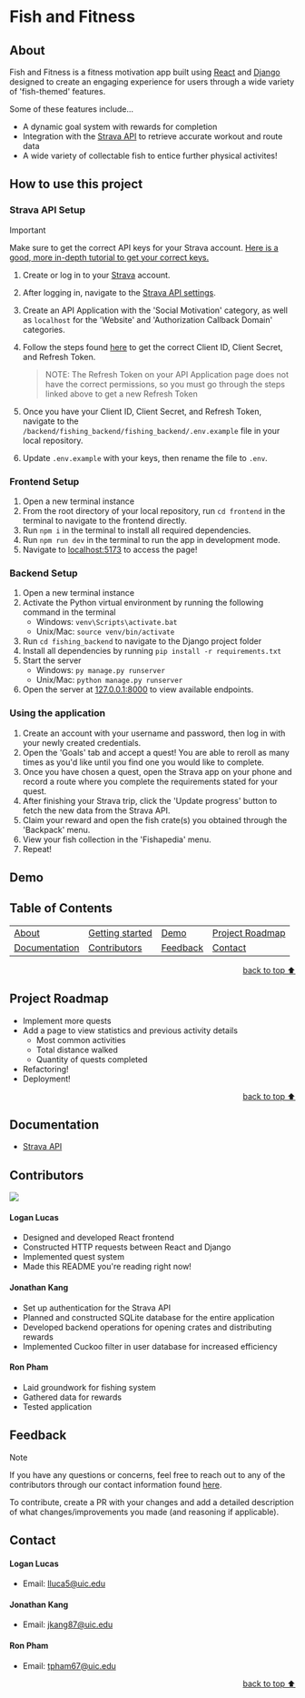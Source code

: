 # Fish and Fitness

## About

Fish and Fitness is a fitness motivation app built using [React](https://react.dev/) and [Django](https://www.djangoproject.com/) designed to create an engaging experience for users through a wide variety of 'fish-themed' features.

Some of these features include...

-   A dynamic goal system with rewards for completion
-   Integration with the [Strava API](https://developers.strava.com/docs/reference/) to retrieve accurate workout and route data
-   A wide variety of collectable fish to entice further physical activites!

## How to use this project

### Strava API Setup

> [!IMPORTANT]
> Make sure to get the correct API keys for your Strava account.
> [Here is a good, more in-depth tutorial to get your correct keys.](https://towardsdatascience.com/using-the-strava-api-and-pandas-to-explore-your-activity-data-d94901d9bfde/)

1. Create or log in to your [Strava](https://strava.com/register) account.
2. After logging in, navigate to the [Strava API settings](https://www.strava.com/settings/api).
3. Create an API Application with the 'Social Motivation' category, as well as `localhost` for the 'Website' and 'Authorization Callback Domain' categories.
4. Follow the steps found [here](https://towardsdatascience.com/using-the-strava-api-and-pandas-to-explore-your-activity-data-d94901d9bfde/) to get the correct Client ID, Client Secret, and Refresh Token.

    > NOTE: The Refresh Token on your API Application page does not have the correct permissions, so you must go through the steps linked above to get a new Refresh Token

5. Once you have your Client ID, Client Secret, and Refresh Token, navigate to the `/backend/fishing_backend/fishing_backend/.env.example` file in your local repository.
6. Update `.env.example` with your keys, then rename the file to `.env`.

### Frontend Setup

1. Open a new terminal instance
2. From the root directory of your local repository, run `cd frontend` in the terminal to navigate to the frontend directly.
3. Run `npm i` in the terminal to install all required dependencies.
4. Run `npm run dev` in the terminal to run the app in development mode.
5. Navigate to [localhost:5173](http://localhost:5173) to access the page!

### Backend Setup

1. Open a new terminal instance
2. Activate the Python virtual environment by running the following command in the terminal
    - Windows: `venv\Scripts\activate.bat`
    - Unix/Mac: `source venv/bin/activate`
3. Run `cd fishing_backend` to navigate to the Django project folder
4. Install all dependencies by running `pip install -r requirements.txt`
5. Start the server
    - Windows: `py manage.py runserver`
    - Unix/Mac: `python manage.py runserver`
6. Open the server at [127.0.0.1:8000](http://127.0.0.1:8000) to view available endpoints.

### Using the application

1. Create an account with your username and password, then log in with your newly created credentials.
2. Open the 'Goals' tab and accept a quest! You are able to reroll as many times as you'd like until you find one you would like to complete.
3. Once you have chosen a quest, open the Strava app on your phone and record a route where you complete the requirements stated for your quest.
4. After finishing your Strava trip, click the 'Update progress' button to fetch the new data from the Strava API.
5. Claim your reward and open the fish crate(s) you obtained through the 'Backpack' menu.
6. View your fish collection in the 'Fishapedia' menu.
7. Repeat!

## Demo<!-- Required -->

<!--
* You can add a demo here GH supports images/ GIFs/videos
*
* It's recommended to use GIFs as they are more dynamic
-->

## Table of Contents

<dev align="center">
    <table align="center">
        <tr>
            <td><a href="#about">About</a></td>
            <td><a href="#how-to-use-this-project">Getting started</td>
            <td><a href="#demo">Demo</a></td>
            <td><a href="#project-roadmap--">Project Roadmap</a></td>
        </tr>
        <tr>
            <td><a href="#documentation">Documentation</a></td>
            <td><a href="#contributors">Contributors</a></td>
            <td><a href="#feedback">Feedback</a></td>
            <td><a href="#contact">Contact</a></td>
        </tr>
    </table>
</dev>

<p align="right"><a href="#how-to-use-this-project">back to top ⬆️</a></p>

## Project Roadmap

-   Implement more quests
-   Add a page to view statistics and previous activity details
    -   Most common activities
    -   Total distance walked
    -   Quantity of quests completed
-   Refactoring!
-   Deployment!

<p align="right"><a href="#how-to-use-this-project">back to top ⬆️</a></p>

## Documentation

-   [Strava API](https://developers.strava.com/)

## Contributors<!-- Required -->

<!--
* Without contribution we wouldn't have open source.
*
* Generate github contributors Image here https://contrib.rocks/preview?repo=angular%2Fangular-ja
-->

<a href="https://github.com/University-of-Illinois-Chicago/fgp-al-khwarizmi/graphs/contributors">
  <img src="https://contrib.rocks/image?repo=University-of-Illinois-Chicago/fgp-al-khwarizmi" />
</a>

#### Logan Lucas

-   Designed and developed React frontend
-   Constructed HTTP requests between React and Django
-   Implemented quest system
-   Made this README you're reading right now!

#### Jonathan Kang

-   Set up authentication for the Strava API
-   Planned and constructed SQLite database for the entire application
-   Developed backend operations for opening crates and distributing rewards
-   Implemented Cuckoo filter in user database for increased efficiency

#### Ron Pham

-   Laid groundwork for fishing system
-   Gathered data for rewards
-   Tested application

## Feedback

> [!NOTE]
> If you have any questions or concerns, feel free to reach out to any of the contributors through our contact information found <a href="#contact">here</a>.

To contribute, create a PR with your changes and add a detailed description of what changes/improvements you made (and reasoning if applicable).

## Contact

#### Logan Lucas

-   Email: [lluca5@uic.edu](mailto:lluca5@uic.edu)

#### Jonathan Kang

-   Email: [jkang87@uic.edu](mailto:jkang87@uic.edu)

#### Ron Pham

-   Email: [tpham67@uic.edu](mailto:tpham67@uic.edu)

<p align="right"><a href="#how-to-use-this-project">back to top ⬆️</a></p>
